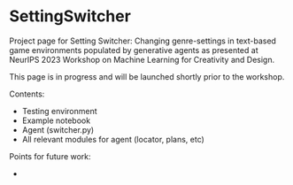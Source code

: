 # SettingSwitcher
Project page for Setting Switcher: Changing genre-settings in text-based game environments populated by generative agents as presented at NeurIPS 2023 Workshop on Machine Learning for Creativity and Design.

This page is in progress and will be launched shortly prior to the workshop.

Contents:

- Testing environment
- Example notebook
- Agent (switcher.py)
- All relevant modules for agent (locator, plans, etc)

 
Points for future work:

- 
